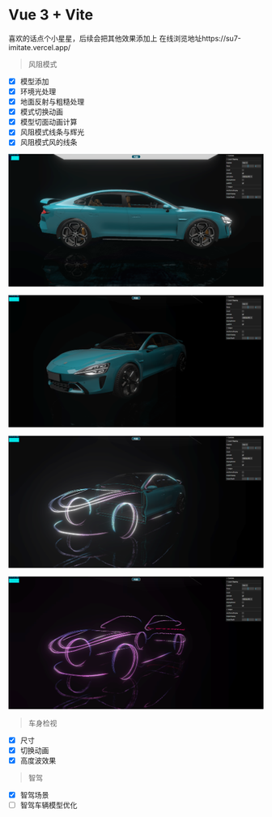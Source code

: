 # Vue 3 + Vite
喜欢的话点个小星星，后续会把其他效果添加上
在线浏览地址https://su7-imitate.vercel.app/

> 风阻模式
- [x] 模型添加
- [x] 环境光处理
- [x] 地面反射与粗糙处理
- [x] 模式切换动画
- [x] 模型切面动画计算
- [x] 风阻模式线条与辉光
- [x] 风阻模式风的线条

![alt text](public/image.png)

![alt text](public/image-1.png)

![alt text](public/image-3.png)

![alt text](public/image-2.png)

> 车身检视

- [x] 尺寸
- [x] 切换动画
- [x] 高度波效果

> 智驾
- [x] 智驾场景
- [ ] 智驾车辆模型优化
